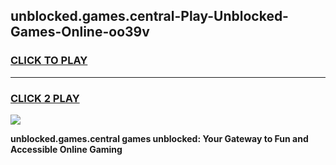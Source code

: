 
## unblocked.games.central-Play-Unblocked-Games-Online-oo39v
<h3>
<a href="https://premium76.site?title=unblocked.games.central&ref=25A">CLICK TO PLAY</a></h3>
<hr>

<h3>
<a href="https://premium76.site?title=unblocked.games.central&ref=25A">CLICK 2 PLAY</a>
  
</h3>

<a href="https://premium76.site?title=unblocked.games.central&ref=25A"><img src="https://clearcache.store/games.png"></a>


**unblocked.games.central games unblocked: Your Gateway to Fun and Accessible Online Gaming**
